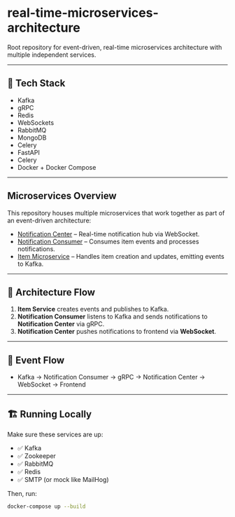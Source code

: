 # real-time-microservices-architecture
Root repository for event-driven, real-time microservices architecture with multiple independent services.

---

## 🚀 Tech Stack

- Kafka
- gRPC
- Redis
- WebSockets
- RabbitMQ
- MongoDB
- Celery
- FastAPI
- Celery
- Docker + Docker Compose

---

## Microservices Overview

This repository houses multiple microservices that work together as part of an event-driven architecture:

- [Notification Center](https://github.com/EinzSweiz/notification-center) – Real-time notification hub via WebSocket.
- [Notification Consumer](https://github.com/EinzSweiz/notification-consumer) – Consumes item events and processes notifications.
- [Item Microservice](https://github.com/EinzSweiz/item-microservice) – Handles item creation and updates, emitting events to Kafka.

---

## 🧠 Architecture Flow
1. **Item Service** creates events and publishes to Kafka.
2. **Notification Consumer** listens to Kafka and sends notifications to **Notification Center** via gRPC.
3. **Notification Center** pushes notifications to frontend via **WebSocket**.

---

## 📡 Event Flow
- Kafka → Notification Consumer → gRPC → Notification Center → WebSocket → Frontend

---

## 🏗️ Running Locally

Make sure these services are up:
- ✅ Kafka
- ✅ Zookeeper
- ✅ RabbitMQ
- ✅ Redis
- ✅ SMTP (or mock like MailHog)

Then, run:
```bash
docker-compose up --build
